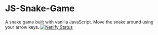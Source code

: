 # JS-Snake-Game

A snake game built with vanilla JavaScript.
Move the snake around using your arrow keys.
[![Netlify Status](https://api.netlify.com/api/v1/badges/ba70b06a-c059-4c23-8e8e-72705a0467ea/deploy-status)](https://app.netlify.com/sites/mysnakegamejs/deploys)

